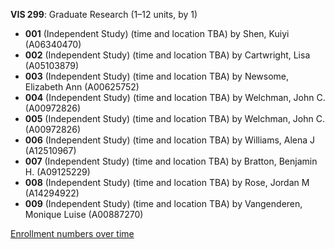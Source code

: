 **VIS 299**: Graduate Research (1–12 units, by 1)

- **001** (Independent Study) (time and location TBA) by Shen, Kuiyi (A06340470)
- **002** (Independent Study) (time and location TBA) by Cartwright, Lisa (A05103879)
- **003** (Independent Study) (time and location TBA) by Newsome, Elizabeth Ann (A00625752)
- **004** (Independent Study) (time and location TBA) by Welchman, John C. (A00972826)
- **005** (Independent Study) (time and location TBA) by Welchman, John C. (A00972826)
- **006** (Independent Study) (time and location TBA) by Williams, Alena J (A12510967)
- **007** (Independent Study) (time and location TBA) by Bratton, Benjamin H. (A09125229)
- **008** (Independent Study) (time and location TBA) by Rose, Jordan M (A14294922)
- **009** (Independent Study) (time and location TBA) by Vangenderen, Monique Luise (A00887270)

[Enrollment numbers over time](./VIS299.tsv)
